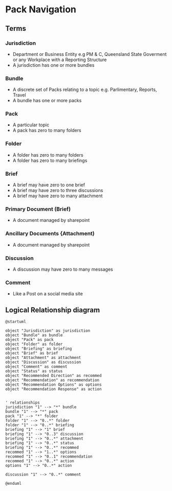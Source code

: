 # Pack Navigation

## Terms

### Jurisdiction

  - Department or Business Entity e.g PM &amp; C, Queensland State Goverment or any Workplace with a Reporting Structure 
  - A jurisdiction has one or more bundles

### Bundle

  - A discrete set of Packs relating to a topic e.g. Parlimentary, Reports, Travel
  - A bundle has one or more packs

### Pack

  - A particular topic  
  - A pack has zero to many folders

### Folder

  - A folder has zero to many folders
  - A folder has zero to many briefings

### Brief

  - A brief may have zero to one brief
  - A brief may have zero to three discussions  
  - A brief may have zero to many attachment  

### Primary Document (Brief)

  - A document managed by sharepoint  

### Ancillary Documents {Attachment)

  - A document managed by sharepoint  

### Discussion

  - A discussion may have zero to many messages  

### Comment

  - Like a Post on a social media site  

## Logical Relationship diagram

```plantuml
@startuml

object "Jurisdiction" as jurisdiction
object "Bundle" as bundle
object "Pack" as pack
object "Folder" as folder
object "Briefing" as briefing
object "Brief" as brief
object "Attachment" as attachment
object "Discussion" as discussion
object "Comment" as comment
object "Status" as status
object "Recommended Direction" as recommed
object "Recommendation" as recommendation
object "Recommendation Options" as options
object "Recommendation Response" as action


' relationships
jurisdiction "1" --> "*" bundle 
bundle "1" --> "*" pack 
pack "1" --> "*" folder 
folder "1" --> "0..*" folder 
folder "1" --> "0..*" briefing  
briefing "1" --> "1" brief 
briefing "1" --> "0..3" discussion  
briefing "1" --> "0..*" attachment 
briefing "1" --> "0..*" status 
briefing "1" --> "0..*" recommed 
recommed "1" --> "1..*" options 
recommed "1" --> "0..1" recommendation 
recommed "1" --> "0..*" action 
options "1" --> "0..*" action 

discussion "1" --> "0..*" comment  

@enduml
```